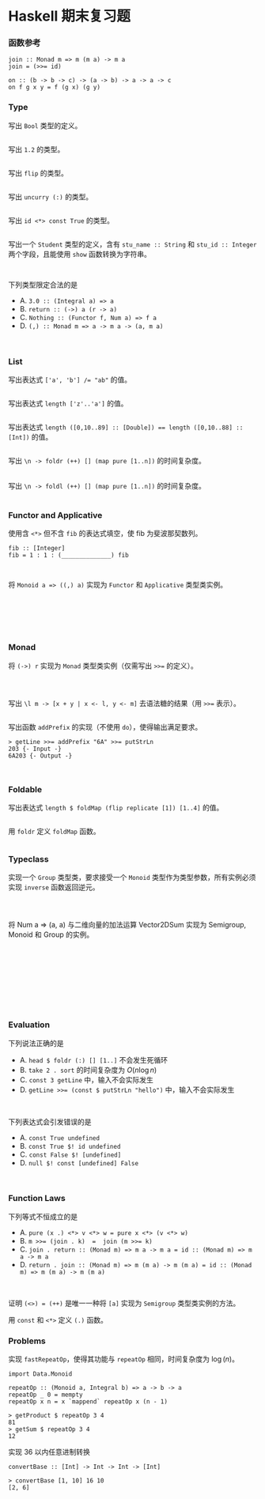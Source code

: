 Haskell 期末复习题
===
<style>
s, del, s *, del * {
  color: rgba(0, 0, 0, 0);
  text-decoration: none;
}
s:hover, del:hover, s>*:hover, del>*:hover {
  color: #333;
}
s, del, s>*, del>* {  
  background-color: rgba(0, 0, 0, 0); !important;
}
</style>
### 函数参考
```
join :: Monad m => m (m a) -> m a
join = (>>= id)

on :: (b -> b -> c) -> (a -> b) -> a -> a -> c
on f g x y = f (g x) (g y)
```

### Type
写出 `Bool` 类型的定义。  
~~`data Bool = False | True`~~

写出 `1.2` 的类型。  
~~`Fractional p => p`~~

写出 `flip` 的类型。  
~~`(a -> b -> c) -> b -> a -> c`~~

写出 `uncurry (:)` 的类型。  
~~`(a, [a]) -> [a]`~~

写出 `id <*> const True` 的类型。  
~~`(Bool -> a) -> a`~~

写出一个 `Student` 类型的定义，含有 `stu_name :: String` 和 `stu_id :: Integer` 两个字段，且能使用 `show` 函数转换为字符串。  
~~`data Student = Student {stu_name :: String, stu_id :: Integer} deriving (Show)`~~

下列类型限定合法的是
* A. `3.0 :: (Integral a) => a`
* B. `return :: (->) a (r -> a)`
* C. `Nothing :: (Functor f, Num a) => f a`
* D. `(,) :: Monad m => a -> m a -> (a, m a)`

~~BD~~

### List
写出表达式 `['a', 'b'] /= "ab"` 的值。  
~~`False`~~

写出表达式 `length ['z'..'a']` 的值。  
~~`0`~~

写出表达式 `length ([0,10..89] :: [Double]) == length ([0,10..88] :: [Int])` 的值。  
~~`False`~~

写出 `\n -> foldr (++) [] (map pure [1..n])` 的时间复杂度。  
~~O(n)~~

写出 `\n -> foldl (++) [] (map pure [1..n])` 的时间复杂度。  
~~O(n^2)~~

### Functor and Applicative
使用含 `<*>` 但不含 `fib` 的表达式填空，使 fib 为斐波那契数列。
```
fib :: [Integer]
fib = 1 : 1 : (______________) fib
```
~~`zipWith (+) <*> tail`~~

将 `Monoid a => ((,) a)` 实现为 `Functor` 和 `Applicative` 类型类实例。
<s>
```
instance Functor ((,) a) where
    fmap f (x, y) = (x, f y)
instance Monoid a => Applicative ((,) a) where
    pure y = (mempty, y)
    (x1, f) <*> (x2, y) = (x1 `mappend` x2, f y)
```
</s>

### Monad
将 `(->) r` 实现为 `Monad` 类型类实例（仅需写出 `>>=` 的定义）。
<s>
```
instance Monad (->) r where
    f >>= k = \ r -> k (f r) r
```
</s>

写出 `\l m -> [x + y | x <- l, y <- m]` 去语法糖的结果（用 `>>=` 表示）。  
~~`\l m -> l >>= \x -> m >>= \y -> return $ x + y`~~

写出函数 `addPrefix` 的实现（不使用 `do`），使得输出满足要求。
```
> getLine >>= addPrefix "6A" >>= putStrLn
203 {- Input -}
6A203 {- Output -}
```
~~`addPrefix p = return . (p ++)`~~

### Foldable
写出表达式 `length $ foldMap (flip replicate [1]) [1..4]` 的值。  
~~`10`~~

用 `foldr` 定义 `foldMap` 函数。  
~~`foldMap f = foldr (mappend . f) mempty`~~

### Typeclass
实现一个 `Group` 类型类，要求接受一个 `Monoid` 类型作为类型参数，所有实例必须实现 `inverse` 函数返回逆元。
<s>
```
class Monoid a => Group a where
    inverse :: a -> a
```
</s>

将 Num a => (a, a) 与二维向量的加法运算 Vector2DSum 实现为 Semigroup, Monoid 和 Group 的实例。
<s>
```
newtype Vector2DSum a = Vector2DSum { getVector2DSum :: (a, a) }
    deriving (Eq, Ord, Show)
instance Num a => Semigroup (Vector2DSum a) where
    Vector2DSum (x1, y1) <> Vector2DSum (x2, y2) = Vector2DSum (x1 + x2, y1 + y2)
instance Num a => Monoid (Vector2DSum a) where
    mempty = Vector2DSum (0, 0)
instance Num a => Group (Vector2DSum a) where
    inverse (Vector2DSum (x, y)) = Vector2DSum (-x, -y)
```
</s>

### Evaluation
下列说法正确的是
* A. `head $ foldr (:) [] [1..]` 不会发生死循环
* B. `take 2 . sort` 的时间复杂度为 $O(n\log n)$
* C. `const 3 getLine` 中，输入不会实际发生
* D. `getLine >>= (const $ putStrLn "hello")` 中，输入不会实际发生

~~AC~~

下列表达式会引发错误的是
* A. `const True undefined`
* B. `const True $! id undefined`
* C. `const False $! [undefined]`
* D. `null $! const [undefined] False`

~~B~~

### Function Laws
下列等式不恒成立的是
* A. `pure (x .) <*> v <*> w = pure x <*> (v <*> w)`
* B. `m >>= (join . k)  =  join (m >>= k)`
* C. `join . return :: (Monad m) => m a -> m a = id :: (Monad m) => m a -> m a`
* D. `return . join :: (Monad m) => m (m a) -> m (m a) = id :: (Monad m) => m (m a) -> m (m a)`

~~D~~

证明 `(<>) = (++)` 是唯一一种将 `[a]` 实现为 `Semigroup` 类型类实例的方法。

用 `const` 和 `<*>` 定义 `(.)` 函数。
~~`const (<*>) <*> const`~~

### Problems
实现 `fastRepeatOp`，使得其功能与 `repeatOp` 相同，时间复杂度为 $\log(n)$。
```
import Data.Monoid

repeatOp :: (Monoid a, Integral b) => a -> b -> a
repeatOp _ 0 = mempty
repeatOp x n = x `mappend` repeatOp x (n - 1)

> getProduct $ repeatOp 3 4
81
> getSum $ repeatOp 3 4
12
```

实现 36 以内任意进制转换
```
convertBase :: [Int] -> Int -> Int -> [Int]

> convertBase [1, 10] 16 10
[2, 6]
```
